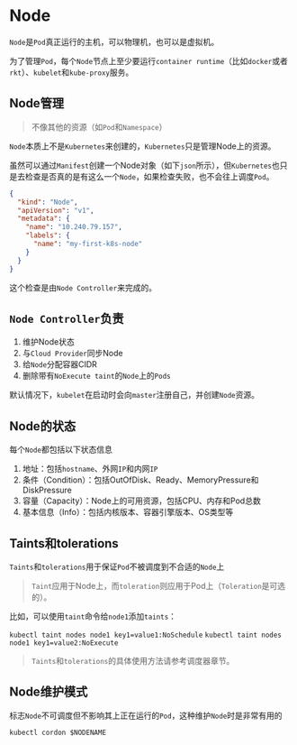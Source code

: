 # Node

`Node`是`Pod`真正运行的主机，可以物理机，也可以是虚拟机。

为了管理`Pod`，每个`Node`节点上至少要运行`container runtime`（比如`docker`或者`rkt`）、`kubelet`和`kube-proxy`服务。

## Node管理

> 不像其他的资源（如`Pod`和`Namespace`）

`Node`本质上不是`Kubernetes`来创建的，`Kubernetes`只是管理Node上的资源。

虽然可以通过`Manifest`创建一个Node对象（如下`json`所示），但`Kubernetes`也只是去检查是否真的是有这么一个`Node`，如果检查失败，也不会往上调度`Pod`。

```json
{
  "kind": "Node",
  "apiVersion": "v1",
  "metadata": {
    "name": "10.240.79.157",
    "labels": {
      "name": "my-first-k8s-node"
    }
  }
}
```

这个检查是由`Node Controller`来完成的。

## `Node Controller`负责

1. 维护Node状态
2. 与`Cloud Provider`同步Node
3. 给`Node`分配容器CIDR
4. 删除带有`NoExecute taint`的`Node`上的`Pods`

默认情况下，`kubelet`在启动时会向`master`注册自己，并创建`Node`资源。

## Node的状态

每个`Node`都包括以下状态信息

1. 地址：包括`hostname`、外网`IP`和内网`IP`
2. 条件（Condition）：包括OutOfDisk、Ready、MemoryPressure和DiskPressure
3. 容量（Capacity）：Node上的可用资源，包括CPU、内存和Pod总数
4. 基本信息（Info）：包括内核版本、容器引擎版本、OS类型等

## Taints和tolerations

`Taints`和`tolerations`用于保证`Pod`不被调度到不合适的`Node`上

> `Taint`应用于Node上，而`toleration`则应用于Pod上（`Toleration`是可选的）。

比如，可以使用`taint`命令给`node1`添加`taints`：

`kubectl taint nodes node1 key1=value1:NoSchedule`
`kubectl taint nodes node1 key1=value2:NoExecute`

> `Taints`和`tolerations`的具体使用方法请参考调度器章节。

## Node维护模式

标志`Node`不可调度但不影响其上正在运行的`Pod`，这种维护`Node`时是非常有用的

`kubectl cordon $NODENAME`